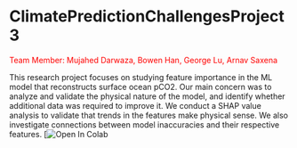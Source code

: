 # ClimatePredictionChallengesProject3
<span style="color:red">Team Member: Mujahed Darwaza, Bowen Han, George Lu, Arnav Saxena

This research project focuses on studying feature importance in the ML model that reconstructs surface ocean pCO2. Our main concern was to analyze and validate the physical nature of the model, and identify whether additional data was required to improve it. We conduct a SHAP value analysis to validate that trends in the features make physical sense. We also investigate connections between model inaccuracies and their respective features.
[![Open In Colab](https://colab.research.google.com/drive/1EQDxB9K5RVe_TYypgkX3EEgA5ZbZFeDL?usp=sharing)
